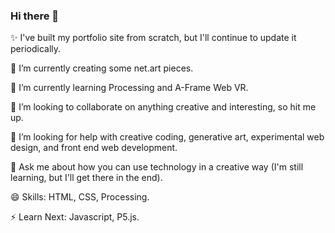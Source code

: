 ### Hi there 👋

<!-- **rozina-aamir/rozina-aamir** is a ✨ _special_ ✨ repository because its `README.md` (this file) appears on your GitHub profile. -->

✨ I've built my portfolio site from scratch, but I'll continue to update it periodically.

🔭 I’m currently creating some net.art pieces.

🌱 I’m currently learning Processing and A-Frame Web VR.

👯 I’m looking to collaborate on anything creative and interesting, so hit me up.

🤔 I’m looking for help with creative coding, generative art, experimental web design, and front end web development.

💬 Ask me about how you can use technology in a creative way (I'm still learning, but I'll get there in the end).

<!-- - 📫 How to reach me: -->

😄 Skills: HTML, CSS, Processing.

⚡ Learn Next: Javascript, P5.js.
